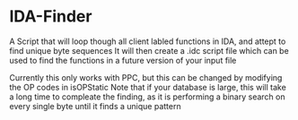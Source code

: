 # IDA-Finder
A Script that will loop though all client labled functions in IDA, and attept to find unique byte sequences
It will then create a .idc script file which can be used to find the functions in a future version of your input file

Currently this only works with PPC, but this can be changed by modifying the OP codes in isOPStatic
Note that if your database is large, this will take a long time to compleate the finding, as it is performing a binary search on every single byte until it finds a unique pattern
